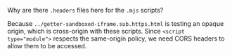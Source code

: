 Why are there `.headers` files here for the `.mjs` scripts?

Because `../getter-sandboxed-iframe.sub.https.html` is testing an opaque origin,
which is cross-origin with these scripts. Since `<script type="module">`
respects the same-origin policy, we need CORS headers to allow them to be
accessed.
